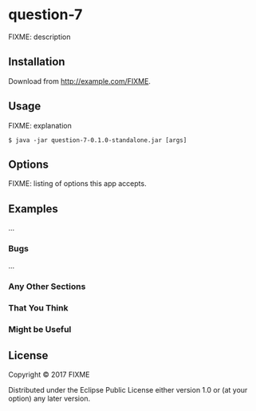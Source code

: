 # question-7

FIXME: description

## Installation

Download from http://example.com/FIXME.

## Usage

FIXME: explanation

    $ java -jar question-7-0.1.0-standalone.jar [args]

## Options

FIXME: listing of options this app accepts.

## Examples

...

### Bugs

...

### Any Other Sections
### That You Think
### Might be Useful

## License

Copyright © 2017 FIXME

Distributed under the Eclipse Public License either version 1.0 or (at
your option) any later version.
